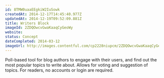 ```yaml
---
id: 8TMW0uaaEEgkiW2IuSowk
createdAt: 2014-12-17T14:45:40.977Z
updatedAt: 2014-12-19T09:52:09.881Z
title: Writers Block
imageId: 2ZDQOwcvGwaKaaqCyGeoWy
website: 
status: Concept
dateCompleted: 2014-03-12
imageUrl: http://images.contentful.com/cp2228niupcm/2ZDQOwcvGwaKaaqCyGeoWy/75cb805e2f8395830d83d0a1a5938759/medium_813fb86e-4227-481c-ab65-3382988c29f1_screen_shot_2014-02-27_at_12.16.52.png
---
```

Poll-based tool for blog authors to engage with their users, and find out the most popular topics to write about. Allows for voting and suggestion of topics. For readers, no accounts or login are required. 